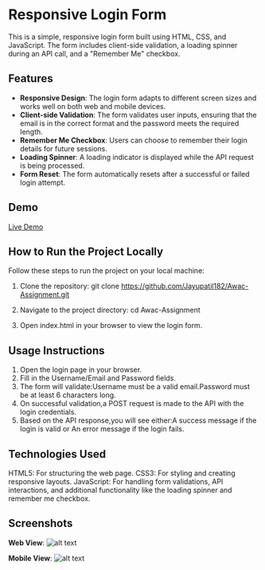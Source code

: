 # Responsive Login Form

This is a simple, responsive login form built using HTML, CSS, and JavaScript. The form includes client-side validation, a loading spinner during an API call, and a "Remember Me" checkbox.

## Features

- **Responsive Design**: The login form adapts to different screen sizes and works well on both web and mobile devices.
- **Client-side Validation**: The form validates user inputs, ensuring that the email is in the correct format and the    password meets the required length.
- **Remember Me Checkbox**: Users can choose to remember their login details for future sessions.
- **Loading Spinner**: A loading indicator is displayed while the API request is being processed.
- **Form Reset**: The form automatically resets after a successful or failed login attempt.

## Demo

[Live Demo](https://jayupatil182.github.io/Awac-Assignment/)

## How to Run the Project Locally

Follow these steps to run the project on your local machine:

1. Clone the repository:
   git clone https://github.com/Jayupatil182/Awac-Assignment.git

2. Navigate to the project directory:
   cd Awac-Assignment

3. Open index.html in your browser to view the login form.

## Usage Instructions
1. Open the login page in your browser.
2. Fill in the Username/Email and Password fields.
3. The form will validate:Username must be a valid email.Password must be at least 6 characters long.
4. On successful validation,a POST request is made to the API with the login credentials.
5. Based on the API response,you will see either:A success message if the login is valid or An error message if the login fails.

## Technologies Used
HTML5: For structuring the web page.
CSS3: For styling and creating responsive layouts.
JavaScript: For handling form validations, API interactions, and additional functionality like the loading spinner and remember me checkbox.

## Screenshots
**Web View**:
![alt text](image.png)

**Mobile View**:
![alt text](image-1.png)
